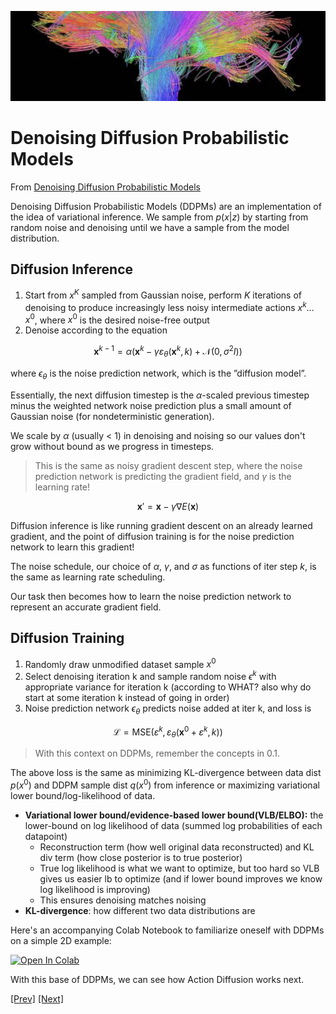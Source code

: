 ![DDPM](../../Images/Diffusion%20Flows.png)

# Denoising Diffusion Probabilistic Models

From [Denoising Diffusion Probabilistic Models](https://arxiv.org/pdf/2006.11239)

Denoising Diffusion Probabilistic Models (DDPMs) are an implementation of the idea of variational inference. We sample from $p(x | z)$ by starting from random noise and denoising until we have a sample from the model distribution.

## Diffusion Inference

1. Start from $x^K$ sampled from Gaussian noise, perform $K$ iterations of denoising to produce increasingly less noisy intermediate actions $x^k…x^0$, where $x^0$ is the desired noise-free output
2. Denoise according to the equation 
    
$$
\mathbf{x}^{k-1} = \alpha(\mathbf{x}^k - \gamma\varepsilon_\theta(\mathbf{x}^k, k) + \mathcal{N}(0, \sigma^2I))
$$
    
where $\epsilon_\theta$ is the noise prediction network, which is the ”diffusion model”.

Essentially, the next diffusion timestep is the $\alpha$-scaled previous timestep minus the weighted network noise prediction plus a small amount of Gaussian noise (for nondeterministic generation).

We scale by $\alpha$ (usually < 1) in denoising and noising so our values don't grow without bound as we progress in timesteps.

> This is the same as noisy gradient descent step, where the noise prediction network is predicting the gradient field, and $\gamma$ is the learning rate!

$$
\mathbf{x}' = \mathbf{x} - \gamma\nabla E(\mathbf{x})
$$

Diffusion inference is like running gradient descent on an already learned gradient, and the point of diffusion training is for the noise prediction network to learn this gradient! 

The noise schedule, our choice of $\alpha$, $\gamma$, and $\sigma$ as functions of iter step $k$, is the same as learning rate scheduling. 

Our task then becomes how to learn the noise prediction network to represent an accurate gradient field.

## Diffusion Training

1. Randomly draw unmodified dataset sample $x^0$
2. Select denoising iteration k and sample random noise $\epsilon^k$ with appropriate variance for iteration k (according to WHAT? also why do start at some iteration k instead of going in order)
3. Noise prediction network $\epsilon_\theta$ predicts noise added at iter k, and loss is 
    
$$
\mathcal{L} = \text{MSE}(\varepsilon^k, \varepsilon_\theta(\mathbf{x}^0 + \varepsilon^k, k))
$$

> With this context on DDPMs, remember the concepts in 0.1.

The above loss is the same as minimizing KL-divergence between data dist $p(x^0)$ and DDPM sample dist $q(x^0)$ from inference or maximizing variational lower bound/log-likelihood of data. 

- **Variational lower bound/evidence-based lower bound(VLB/ELBO):** the lower-bound on log likelihood of data (summed log probabilities of each datapoint)
    - Reconstruction term (how well original data reconstructed) and KL div term (how close posterior is to true posterior)
    - True log likelihood is what we want to optimize, but too hard so VLB gives us easier lb to optimize (and if lower bound improves we know log likelihood is improving)
    - This ensures denoising matches noising
- **KL-divergence**: how different two data distributions are

Here's an accompanying Colab Notebook to familiarize oneself with DDPMs on a simple 2D example: 

[![Open In Colab](https://colab.research.google.com/assets/colab-badge.svg)](https://colab.research.google.com/drive/1DC9PVdfgKzvGv73yoAOw4RRFgf35Qr1-#scrollTo=3Ncc92M6W3Aa&uniqifier=1)

With this base of DDPMs, we can see how Action Diffusion works next.

[[Prev]](../0.1:%20Variational%20Generative%20Inference/Variational%20Generative%20Inference.md) [[Next]](../../1:%20Diffusion%20Policy/1.1:%20Action%20Diffusion/Action%20Diffusion.md)